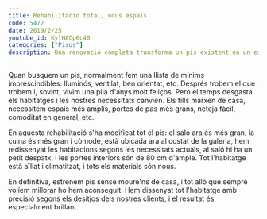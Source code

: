 ```yaml
---
title: Rehabilitació total, nous espais
code: 5472
date: 2019/2/25
youtube_id: KylHACp6c40
categories: ["Pisos"]
description: Una renovació completa transforma un pis existent en un espai més gran, còmode i modern, satisfent les noves necessitats dels clients sense la necessitat de moure's de casa.
---
```


Quan busquem un pis, normalment fem una llista de mínims imprescindibles: lluminós, ventilat, ben orientat, etc. Després trobem el que trobem i, sovint, vivim una pila d'anys molt feliços. Però el temps desgasta els habitatges i les nostres necessitats canvien. Els fills marxen de casa, necessitem espais més amplis, portes de pas més grans, neteja fàcil, comoditat en general, etc.

En aquesta rehabilitació s'ha modificat tot el pis: el saló ara és més gran, la cuina és més gran i còmode, està ubicada ara al costat de la galeria, hem redissenyat les habitacions segons les necessitats actuals, al saló hi ha un petit despatx, i les portes interiors són de 80 cm d'ample. Tot l'habitatge està aïllat i climatitzat, i tots els materials són nous.

En definitiva, estrenem pis sense moure'ns de casa, i tot allò que sempre volíem millorar ho hem aconseguit. Hem dissenyat tot l'habitatge amb precisió segons els desitjos dels nostres clients, i el resultat és especialment brillant.

